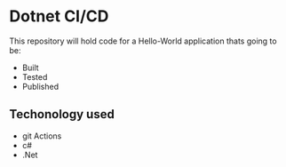 # Dotnet CI/CD
This repository will hold code for a Hello-World application thats going to be:
- Built
- Tested
- Published

## Techonology used
- git Actions
- c#
- .Net